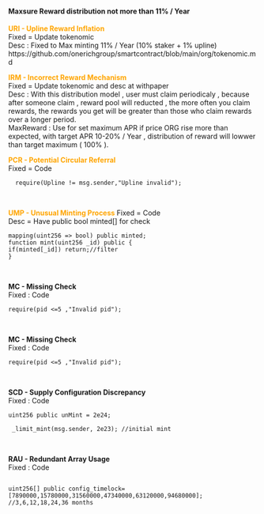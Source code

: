 <h4>Maxsure Reward distribution not more than 11% / Year </h4>
 


<p>
<b style="color:orange">URI - Upline Reward Inflation</b></br>
Fixed = Update tokenomic</br>
Desc : Fixed to Max minting 11% / Year (10% staker + 1% upline)</br>
https://github.com/onerichgroup/smartcontract/blob/main/org/tokenomic.md
 </br>
</p>

<p>
<b style="color:orange">IRM - Incorrect Reward Mechanism</b></br>
Fixed = Update tokenomic and desc at withpaper</br>
Desc : With this distribution model , user must claim periodicaly , because after someone claim , reward pool will reducted , the more often you claim rewards, the rewards you get will be greater than those who claim rewards over a longer period.</br>
MaxReward : Use for set maximum APR if price ORG rise more than expected, with target APR 10-20% / Year , distribution of reward will lowwer than target maximum ( 100% ).
 </br>
</p>

<b style="color:orange">PCR - Potential Circular Referral</b></br>
Fixed = Code</br>

```
  require(Upline != msg.sender,"Upline invalid");

```
 </br>
</p>

<p>
<b style="color:orange">UMP - Unusual Minting Process</b>
Fixed = Code</br>
Desc = Have public bool minted[] for check</br>

```
mapping(uint256 => bool) public minted;
function mint(uint256 _id) public {
if(minted[_id]) return;//filter
}

```
 </br>
</p>

<p>
<b>MC - Missing Check</b></br>
Fixed : Code</br>

```
require(pid <=5 ,"Invalid pid");

```
 </br>
</p>

<p>
<b>MC - Missing Check</b></br>
Fixed : Code</br>

```
require(pid <=5 ,"Invalid pid");

```
 </br>
</p>

<p>

<b>SCD - Supply Configuration Discrepancy</b></br>
Fixed : Code</br>

```
uint256 public unMint = 2e24;

 _limit_mint(msg.sender, 2e23); //initial mint

```
 </br>
</p>



<p>

<b>RAU - Redundant Array Usage</b></br>
Fixed : Code</br>

```

uint256[] public config_timelock=[7890000,15780000,31560000,47340000,63120000,94680000]; //3,6,12,18,24,36 months

```
 </br>
</p>











